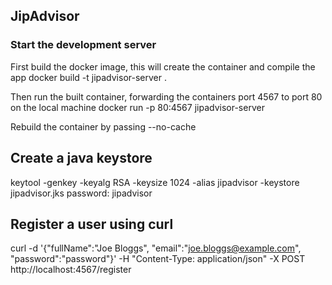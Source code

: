 ## JipAdvisor

### Start the development server

First build the docker image, this will create the container and compile the app
docker build -t jipadvisor-server .

Then run the built container, forwarding the containers port 4567 to port 80 on the local machine
docker run -p 80:4567 jipadvisor-server

Rebuild the container by passing --no-cache

## Create a java keystore

keytool -genkey -keyalg RSA -keysize 1024 -alias jipadvisor -keystore jipadvisor.jks
password: jipadvisor

## Register a user using curl
curl -d '{"fullName":"Joe Bloggs", "email":"joe.bloggs@example.com", "password":"password"}' -H "Content-Type: application/json" -X POST http://localhost:4567/register
